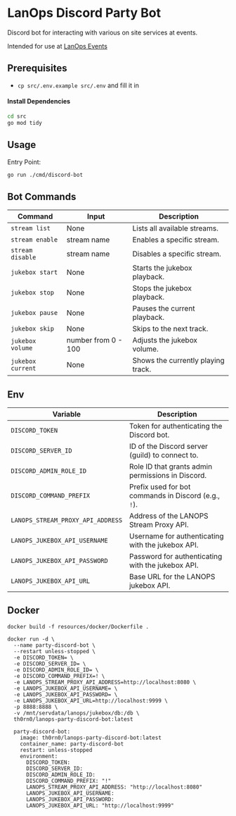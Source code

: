 # LanOps Discord Party Bot

Discord bot for interacting with various on site services at events.

Intended for use at [LanOps Events](https://www.lanops.co.uk)

## Prerequisites

- ```cp src/.env.example src/.env``` and fill it in

#### Install Dependencies

```bash
cd src
go mod tidy
```

## Usage

Entry Point:
```bash
go run ./cmd/discord-bot
```

## Bot Commands

| Command           | Input               | Description                        |
|-------------------|---------------------|------------------------------------|
| `stream list`     | None                | Lists all available streams.       |
| `stream enable`   | stream name         | Enables a specific stream.         |
| `stream disable`  | stream name         | Disables a specific stream.        |
| `jukebox start`   | None                | Starts the jukebox playback.       |
| `jukebox stop`    | None                | Stops the jukebox playback.        |
| `jukebox pause`   | None                | Pauses the current playback.       |
| `jukebox skip`    | None                | Skips to the next track.           |
| `jukebox volume`  | number from 0 - 100 | Adjusts the jukebox volume.        |
| `jukebox current` | None                | Shows the currently playing track. |

## Env

| Variable                          | Description                                          |
|-----------------------------------|------------------------------------------------------|
| `DISCORD_TOKEN`                   | Token for authenticating the Discord bot.            |
| `DISCORD_SERVER_ID`               | ID of the Discord server (guild) to connect to.      |
| `DISCORD_ADMIN_ROLE_ID`           | Role ID that grants admin permissions in Discord.    |
| `DISCORD_COMMAND_PREFIX`          | Prefix used for bot commands in Discord (e.g., `!`). |
| `LANOPS_STREAM_PROXY_API_ADDRESS` | Address of the LANOPS Stream Proxy API.              |
| `LANOPS_JUKEBOX_API_USERNAME`     | Username for authenticating with the jukebox API.    |
| `LANOPS_JUKEBOX_API_PASSWORD`     | Password for authenticating with the jukebox API.    |
| `LANOPS_JUKEBOX_API_URL`          | Base URL for the LANOPS jukebox API.                 |

## Docker

```docker build -f resources/docker/Dockerfile .```

```
docker run -d \
  --name party-discord-bot \
  --restart unless-stopped \
  -e DISCORD_TOKEN= \
  -e DISCORD_SERVER_ID= \
  -e DISCORD_ADMIN_ROLE_ID= \
  -e DISCORD_COMMAND_PREFIX=! \
  -e LANOPS_STREAM_PROXY_API_ADDRESS=http://localhost:8080 \
  -e LANOPS_JUKEBOX_API_USERNAME= \
  -e LANOPS_JUKEBOX_API_PASSWORD= \
  -e LANOPS_JUKEBOX_API_URL=http://localhost:9999 \
  -p 8888:8888 \
  -v /mnt/servdata/lanops/jukebox/db:/db \
  th0rn0/lanops-party-discord-bot:latest
```

```
  party-discord-bot:
    image: th0rn0/lanops-party-discord-bot:latest
    container_name: party-discord-bot
    restart: unless-stopped
    environment:
      DISCORD_TOKEN: 
      DISCORD_SERVER_ID: 
      DISCORD_ADMIN_ROLE_ID: 
      DISCORD_COMMAND_PREFIX: "!"
      LANOPS_STREAM_PROXY_API_ADDRESS: "http://localhost:8080"
      LANOPS_JUKEBOX_API_USERNAME: 
      LANOPS_JUKEBOX_API_PASSWORD: 
      LANOPS_JUKEBOX_API_URL: "http://localhost:9999"
```